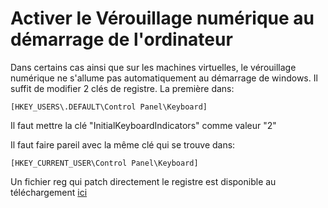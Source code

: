 # Activer le Vérouillage numérique au démarrage de l'ordinateur

Dans certains cas ainsi que sur les machines virtuelles, le vérouillage numérique ne s'allume pas automatiquement au démarrage de windows.
Il suffit de modifier 2 clés de registre.
La première dans:
```
[HKEY_USERS\.DEFAULT\Control Panel\Keyboard]
```
Il faut mettre la clé "InitialKeyboardIndicators" comme valeur "2"

Il faut faire pareil avec la même clé qui se trouve dans:
```
[HKEY_CURRENT_USER\Control Panel\Keyboard]
```


Un fichier reg qui patch directement le registre est disponible au téléchargement [ici](https://raw.githubusercontent.com/loonaire/TSSR-procedures/main/Windows/verrnum.reg)
